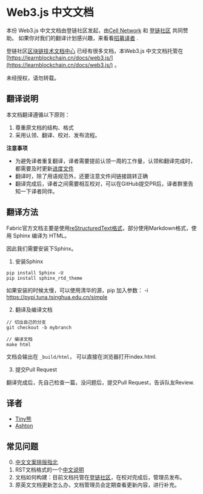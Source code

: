 # Web3.js 中文文档

本份 Web3.js 中文文档由登链社区发起，由[Cell Network](https://www.cellnetwork.io/?utm_souce=learnblockchain#/cellhome) 和 [登链社区](https://learnblockchain.cn/) 共同赞助。
如果你对我们的翻译计划感兴趣，来看看[招募译者](https://learnblockchain.cn/article/796) .

登链社区[区块链技术文档中心](https://learnblockchain.cn/site/docs) 已经有很多文档，本Web3.js 中文文档托管在 [https://learnblockchain.cn/docs/web3.js/](https://learnblockchain.cn/docs/web3.js/) 。

未经授权，请勿转载。

## 翻译说明

本文档翻译遵循以下原则：

1. 尊重原文档的结构、格式
2. 采用认领、翻译、校对、发布流程。


**注意事项**

* 为避免译者重复翻译，译者需要提前认领一周的工作量，认领和翻译完成时，都需要及时更新[进度文件](process.md)
* 翻译时，除了用语规范外，还要注意文件间链接跳转正确
* 翻译完成后，译者之间需要相互校对，可以在GitHub提交PR后，译者群里告知一下译者同伴。


## 翻译方法

Fabric官方文档主要是使用[reStructuredText格式](http://www.cnblogs.com/seayxu/p/5603876.html)，部分使用Markdown格式，使用 Sphinx 编译为 HTML。

因此我们需要安装下Sphinx。



1. 安装Sphinx
```
pip install Sphinx -U
pip install sphinx_rtd_theme
```

如果安装的时候太慢，可以使用清华的源，pip 加入参数：
 -i https://pypi.tuna.tsinghua.edu.cn/simple 



2. 翻译及编译文档 

```
// 切出自己的分支
git checkout -b mybranch

// 编译文档
make html
```

文档会输出在 `_build/html`， 可以直接在浏览器打开index.html.

3. 提交Pull Request

翻译完成后，先自己检查一篇，没问题后，提交Pull Request，告诉队友Review.


## 译者

* [Tiny熊](https://learnblockchain.cn/people/15)
* [Ashton](https://learnblockchain.cn/people/29) 


## 常见问题

0. [中文文案排版指北](https://github.com/mzlogin/chinese-copywriting-guidelines)
1. RST文档格式的一个[中文说明](http://www.cnblogs.com/seayxu/p/5603876.html)
2. 文档如何构建：目前文档托管在[登链社区](https://learnblockchain.cn/docs/web3.js/)，在校对完成后，管理员发布。
3. 原英文文档更新怎么办，文档管理员会定期查看更新内容，进行补充。

